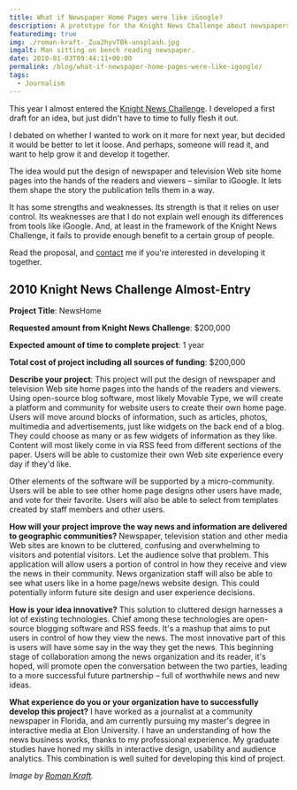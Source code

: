 ```yaml
---
title: What if Newspaper Home Pages were like iGoogle?
description: A prototype for the Knight News Challenge about newspapers and iGoogle.
featuredimg: true
img: ./roman-kraft-_Zua2hyvTBk-unsplash.jpg
imgalt: Man sitting on bench reading newspaper.
date: 2010-01-03T09:44:11+00:00
permalink: /blog/what-if-newspaper-home-pages-were-like-igoogle/
tags:
  - Journalism
---
```


This year I almost entered the [Knight News Challenge](http://www.newschallenge.org/). I developed a first draft for an idea, but just didn't have to time to fully flesh it out.

I debated on whether I wanted to work on it more for next year, but decided it would be better to let it loose. And perhaps, someone will read it, and want to help grow it and develop it together.

The idea would put the design of newspaper and television Web site home pages into the hands of the readers and viewers – similar to iGoogle. It lets them shape the story the publication tells them in a way.

It has some strengths and weaknesses. Its strength is that it relies on user control. Its weaknesses are that I do not explain well enough its differences from tools like iGoogle. And, at least in the framework of the Knight News Challenge, it fails to provide enough benefit to a certain group of people.

Read the proposal, and [contact](/contact/) me if you're interested in developing it together.

## 2010 Knight News Challenge Almost-Entry

**Project Title**: NewsHome

**Requested amount from Knight News Challenge**: $200,000

**Expected amount of time to complete project**: 1 year

**Total cost of project including all sources of funding**: $200,000

**Describe your project**: This project will put the design of newspaper and television Web site home pages into the hands of the readers and viewers. Using open-source blog software, most likely Movable Type, we will create a platform and community for website users to create their own home page. Users will move around blocks of information, such as articles, photos, multimedia and advertisements, just like widgets on the back end of a blog. They could choose as many or as few widgets of information as they like. Content will most likely come in via RSS feed from different sections of the paper. Users will be able to customize their own Web site experience every day if they'd like.

Other elements of the software will be supported by a micro-community. Users will be able to see other home page designs other users have made, and vote for their favorite. Users will also be able to select from templates created by staff members and other users.

**How will your project improve the way news and information are delivered to geographic communities?** Newspaper, television station and other media Web sites are known to be cluttered, confusing and overwhelming to visitors and potential visitors. Let the audience solve that problem. This application will allow users a portion of control in how they receive and view the news in their community. News organization staff will also be able to see what users like in a home page/news website design. This could potentially inform future site design and user experience decisions.

**How is your idea innovative?** This solution to cluttered design harnesses a lot of existing technologies. Chief among these technologies are open-source blogging software and RSS feeds. It's a mashup that aims to put users in control of how they view the news. The most innovative part of this is users will have some say in the way they get the news. This beginning stage of collaboration among the news organization and its reader, it's hoped, will promote open the conversation between the two parties, leading to a more successful future partnership – full of worthwhile news and new ideas.

**What experience do you or your organization have to successfully develop this project?** I have worked as a journalist at a community newspaper in Florida, and am currently pursuing my master's degree in interactive media at Elon University. I have an understanding of how the news business works, thanks to my professional experience. My graduate studies have honed my skills in interactive design, usability and audience analytics. This combination is well suited for developing this kind of project.

_Image by [Roman Kraft](https://unsplash.com/photos/_Zua2hyvTBk)._
